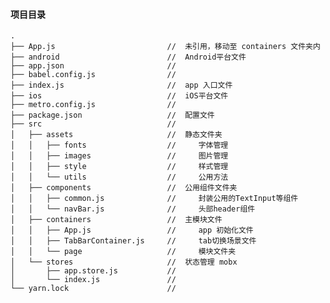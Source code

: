 #### 项目目录

    .
    ├── App.js                         //  未引用，移动至 containers 文件夹内       
    ├── android                        //  Android平台文件        
    ├── app.json                       //
    ├── babel.config.js                //                  
    ├── index.js                       //  app 入口文件        
    ├── ios                            //  iOS平台文件    
    ├── metro.config.js                //                  
    ├── package.json                   //  配置文件             
    ├── src                            //      
    │   ├── assets                     //  静态文件夹           
    │   │   ├── fonts                  //     字体管理           
    │   │   ├── images                 //     图片管理            
    │   │   ├── style                  //     样式管理           
    │   │   └── utils                  //     公用方法           
    │   ├── components                 //  公用组件文件夹               
    │   │   ├── common.js              //     封装公用的TextInput等组件               
    │   │   └── navBar.js              //     头部header组件               
    │   ├── containers                 //  主模块文件               
    │   │   ├── App.js                 //     app 初始化文件              
    │   │   ├── TabBarContainer.js     //     tab切换场景文件                          
    │   │   └── page                   //     模块文件夹              
    │   └── stores                     //  状态管理 mobx           
    │       ├── app.store.js           //                       
    │       └── index.js               //                   
    └── yarn.lock                      //            

















